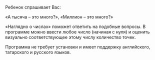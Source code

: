 Ребенок спрашивает Вас:

«А тысяча – это много?»,  «Миллион – это много?»

«Наглядно о числах» поможет ответить на подобные вопросы.
В программе можно ввести любое число (начиная с нуля) и оценить
визуально соответствующее этому числу количество точек.

Программа не требует установки и имеет поддержку английского,
татарского и русского языков.
